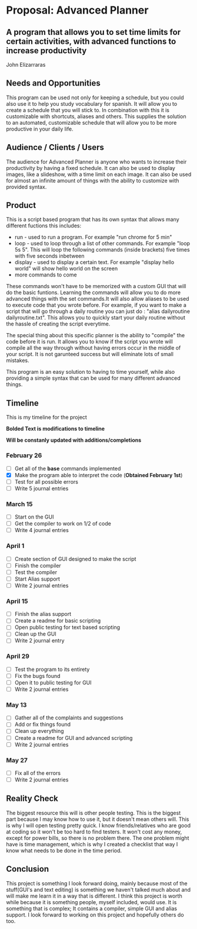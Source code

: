 # Proposal: Advanced Planner
## A program that allows you to set time limits for certain activities, with advanced functions to increase productivity
John Elizarraras

## Needs and Opportunities
This program can be used not only for keeping a schedule, but you could also use it to help you study vocabulary for spanish. It will allow you to create a schedule that you will stick to. In combination with this it is customizable with shortcuts, aliases and others. This supplies the solution to an automated, customizable schedule that will allow you to be more productive in your daily life.

## Audience / Clients / Users
The audience for Advanced Planner is anyone who wants to increase their productivity by having a fixed schedule. It can also be used to display images, like a slideshow, with a time limit on each image. It can also be used for almost an infinite amount of things with the ability to customize with provided syntax.

## Product
This is a script based program that has its own syntax that allows many different fuctions this includes:

* run - used to run a program. For example "run chrome for 5 min"
* loop - used to loop through a list of other commands. For example "loop 5s 5". This will loop the following commands (inside brackets) five times with five seconds inbetween
* display - used to display a certain text. For example "display hello world" will show hello world on the screen
* more commands to come

These commands won't have to be memorized with a custom GUI that will do the basic funtions. Learning the commands will allow you to do more advanced things with the set commands.It will also allow aliases to be used to execute code that you wrote before. For example, if you want to make a script that will go through a daily routine you can just do : "alias dailyroutine dailyroutine.txt". This allows you to quickly start your daily routine without the hassle of creating the script everytime.

The special thing about this specific planner is the ability to "compile" the code before it is run. It allows you to know if the script you wrote will compile all the way through without having errors occur in the middle of your script. It is not garunteed success but will eliminate lots of small mistakes.

This program is an easy solution to having to time yourself, while also providing a simple syntax that can be used for many different advanced things.

## Timeline

This is my timeline for the project

__Bolded Text is modifications to timeline__

__Will be constanly updated with additions/completions__

### February 26
- [ ] Get all of the __base__ commands implemented
- [x] Make the program able to interpret the code (__Obtained February 1st__)
- [ ] Test for all possible errors
- [ ] Write 5 journal entries

### March 15
- [ ] Start on the GUI
- [ ] Get the compiler to work on 1/2 of code
- [ ] Write 4 journal entries

### April 1
- [ ] Create section of GUI designed to make the script
- [ ] Finish the compiler
- [ ] Test the compiler
- [ ] Start Alias support
- [ ] Write 2 journal entries

### April 15
- [ ] Finish the alias support
- [ ] Create a readme for basic scripting
- [ ] Open public testing for text based scripting
- [ ] Clean up the GUI
- [ ] Write 2 journal entry

### April 29
- [ ] Test the program to its entirety
- [ ] Fix the bugs found
- [ ] Open it to public testing for GUI
- [ ] Write 2 journal entries

### May 13
- [ ] Gather all of the complaints and suggestions
- [ ] Add or fix things found
- [ ] Clean up everything
- [ ] Create a readme for GUI and advanced scripting
- [ ] Write 2 journal entries

### May 27
- [ ] Fix all of the errors
- [ ] Write 2 journal entries

## Reality Check
The biggest resource this will is other people testing. This is the biggest part because I may know how to use it, but it doesn't mean others will. This is why I will open testing pretty quick. I know friends/relatives who are good at coding so it won't be too hard to find testers. It won't cost any money, except for power bills, so there is no problem there. The one problem might have is time management, which is why I created a checklist that way I know what needs to be done in the time period.

## Conclusion
This project is something I look forward doing, mainly because most of the stuff(GUI's and text editing) is something we haven't talked much about and will make me learn it in a way that is different. I think this project is worth while because it is something people, myself included, would use. It is something that is complex; It contains a compiler, simple GUI and alias support. I look forward to working on this project and hopefully others do too.
